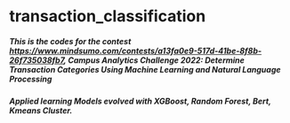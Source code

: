 # transaction_classification
##### This is the codes for the contest https://www.mindsumo.com/contests/a13fa0e9-517d-41be-8f8b-26f735038fb7, Campus Analytics Challenge 2022: Determine Transaction Categories Using Machine Learning and Natural Language Processing
##### Applied learning Models evolved with XGBoost, Random Forest, Bert, Kmeans Cluster.
